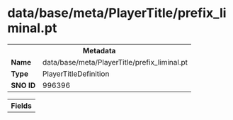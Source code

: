 <h1>data/base/meta/PlayerTitle/prefix_liminal.pt</h1><table><tr><th colspan="100%">Metadata</th></tr><tr><td><b>Name</b></td><td>data/base/meta/PlayerTitle/prefix_liminal.pt</td></tr><tr><td><b>Type</b></td><td>PlayerTitleDefinition</td></tr><tr><td><b>SNO ID</b></td><td>996396</td></tr></table>

<table><tr><th colspan="100%">Fields</th></tr></table>

